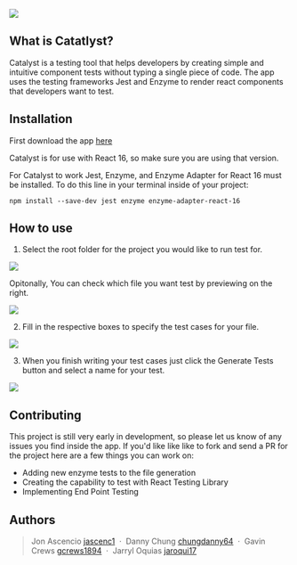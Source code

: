 ![](https://i.imgur.com/OpWjHnD.png)

## What is Catatlyst?

Catalyst is a testing tool that helps developers by creating simple and intuitive component tests without 
typing a single piece of code. The app uses the testing frameworks Jest and Enzyme to render react components
that developers want to test.

## Installation

First download the app [here](https://www.google.com)

Catalyst is for use with React 16, so make sure you are using that version.

For Catalyst to work Jest, Enzyme, and Enzyme Adapter for React 16 must be installed.
To do this line in your terminal inside of your project:

    npm install --save-dev jest enzyme enzyme-adapter-react-16

## How to use

1. Select the root folder for the project you would like to run test for.

![](https://i.imgur.com/o1EVl5B.gif)

Opitonally, You can check which file you want test by previewing on the right.

![](https://i.imgur.com/XV6acqK.gif)

2. Fill in the respective boxes to specify the test cases for your file.

![](https://i.imgur.com/Gb1pZUW.jpeg)

3.  When you finish writing your test cases just click the Generate Tests button 
and select a name for your test.

![](https://i.imgur.com/Gb1pZUW.jpeg)

## Contributing

This project is still very early in development, so please let us know of any issues you find inside the app.
If you'd like like like to fork and send a PR for the project here are a few things you can work on:

-   Adding new enzyme tests to the file generation
-   Creating the capability to test with React Testing Library
-   Implementing End Point Testing

## Authors

> Jon Ascencio [jascenc1](https://github.com/jascenc1) &nbsp;&middot;&nbsp;
> Danny Chung [chungdanny64](https://github.com/chungdanny64) &nbsp;&middot;&nbsp;
> Gavin Crews [gcrews1894](https://github.com/gcrews1894) &nbsp;&middot;&nbsp;
> Jarryl Oquias [jaroqui17](https://github.com/jaroqui17)
